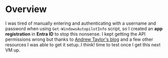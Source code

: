 # Overview

I was tired of manually entering and authenticating with a username and password when using `Get-WindowsAutopilotInfo` script, so I created an **app registration** in **Entra ID** to stop this nonsense. I kept getting the API permissions wrong but thanks to [Andrew Taylor's blog](https://andrewstaylor.com/2023/06/13/authenticating-to-new-get-windowsautopilotinfo/) and a few other resources I was able to get it setup..I think! time to test once I get this next VM up.
